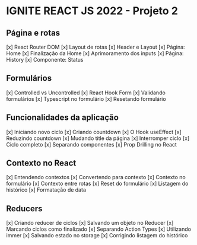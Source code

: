 # IGNITE REACT JS 2022 - Projeto 2

## Página e rotas

[x] React Router DOM
[x] Layout de rotas
[x] Header e Layout
[x] Página: Home
[x] Finalização da Home
[x] Aprimoramento dos inputs
[x] Página: History
[x] Componente: Status

## Formulários

[x] Controlled vs Uncontrolled
[x] React Hook Form
[x] Validando formulários
[x] Typescript no formulário
[x] Resetando formulário

## Funcionalidades da aplicação

[x] Iniciando novo ciclo
[x] Criando countdown
[x] O Hook useEffect
[x] Reduzindo countdown
[x] Mudando title da página
[x] Interromper ciclo
[x] Ciclo completo
[x] Separando componentes
[x] Prop Drilling no React

## Contexto no React

[x] Entendendo contextos
[x] Convertendo para contexto
[x] Contexto no formulário
[x] Contexto entre rotas
[x] Reset do formulário
[x] Listagem do histórico
[x] Formatação de data

## Reducers

[x] Criando reducer de ciclos
[x] Salvando um objeto no Reducer
[x] Marcando ciclos como finalizado
[x] Separando Action Types
[x] Utilizando immer
[x] Salvando estado no storage
[x] Corrigindo listagem do histórico
